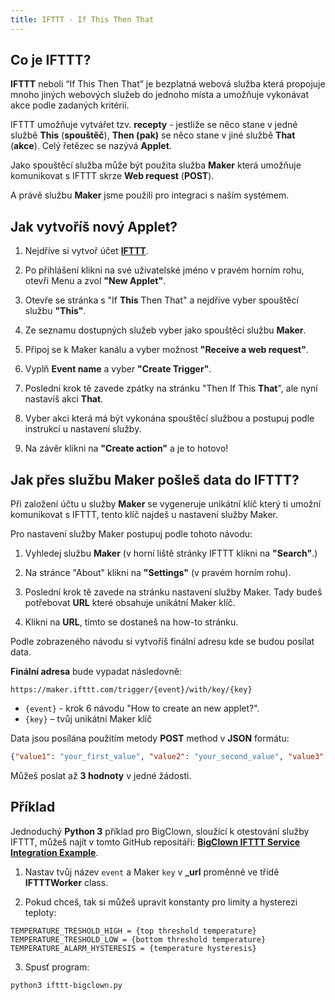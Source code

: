 ```yaml
---
title: IFTTT - If This Then That
---
```


## Co je IFTTT?

**IFTTT** neboli “If This Then That” je bezplatná webová služba která propojuje mnoho jiných webových služeb do jednoho místa a umožňuje vykonávat akce podle zadaných kritérií.

IFTTT umožňuje vytvářet tzv. **recepty** - jestliže se něco stane v jedné službě **This** (**spouštěč**), **Then (pak)** se něco stane v jiné službě **That** (**akce**).
Celý řetězec se nazývá **Applet**.

Jako spouštěcí služba může být použita služba **Maker** která umožňuje komunikovat s IFTTT skrze **Web request** (**POST**).

A právě službu **Maker** jsme použili pro integraci s naším systémem.

## Jak vytvoříš nový Applet?

1. Nejdříve si vytvoř účet [**IFTTT**](https://ifttt.com).

2. Po přihlášení klikni na své uživatelské jméno v pravém horním rohu, otevři Menu a zvol **"New Applet"**.

3. Otevře se stránka s "If **This** Then That" a nejdříve vyber spouštěcí službu **"This"**.

4. Ze seznamu dostupných služeb vyber jako spouštěcí službu **Maker**.

5. Připoj se k Maker kanálu a vyber možnost **"Receive a web request"**.

6. Vyplň **Event name** a vyber **"Create Trigger"**.

7. Poslední krok tě zavede zpátky na stránku "Then If This **That**", ale nyní nastavíš akci **That**.

8. Vyber akci která má být vykonána spouštěcí službou a postupuj podle instrukcí u nastavení služby.

9. Na závěr klikni na **"Create action"** a je to hotovo!

## Jak přes službu Maker pošleš data do IFTTT?

Při založení účtu u služby **Maker** se vygeneruje unikátní klíč který ti umožní komunikovat s IFTTT, tento klíč najdeš u nastavení služby Maker.

Pro nastavení služby Maker postupuj podle tohoto návodu:

1. Vyhledej službu **Maker** (v horní liště stránky IFTTT klikni na **"Search"**.)

2. Na stránce "About" klikni na **"Settings"** (v pravém horním rohu).

3. Poslední krok tě zavede na stránku nastavení služby Maker. Tady budeš potřebovat **URL** které obsahuje unikátní Maker klíč.

4. Klikni na **URL**, tímto se dostaneš na how-to stránku.

Podle zobrazeného návodu si vytvoříš finální adresu kde se budou posílat data.

**Finální adresa** bude vypadat následovně:

`https://maker.ifttt.com/trigger/{event}/with/key/{key}`

* `{event}` - krok 6 návodu "How to create an new applet?".
* `{key}` – tvůj unikátní Maker klíč

Data jsou posílána použitím metody **POST** method v **JSON** formátu:

```json
{"value1": "your_first_value", "value2": "your_second_value", "value3": "your_third_value"}
```

Můžeš poslat až **3 hodnoty** v jedné žádosti.

## Příklad

Jednoduchý **Python 3** příklad pro BigClown, sloužící k otestování služby IFTTT, můžeš najít v tomto GitHub repositáři: [**BigClown IFTTT Service Integration Example**](https://github.com/bigclownlabs/bc-ifttt).

1. Nastav tvůj název `event` a Maker `key` v **_url** proměnné ve třídě **IFTTTWorker** class.

2. Pokud chceš, tak si můžeš upravit konstanty pro limity a hysterezi teploty:

```python3
TEMPERATURE_TRESHOLD_HIGH = {top threshold temperature}
TEMPERATURE_TRESHOLD_LOW = {bottom threshold temperature}
TEMPERATURE_ALARM_HYSTERESIS = {temperature hysteresis}
```

3. Spusť program:

`python3 ifttt-bigclown.py`

